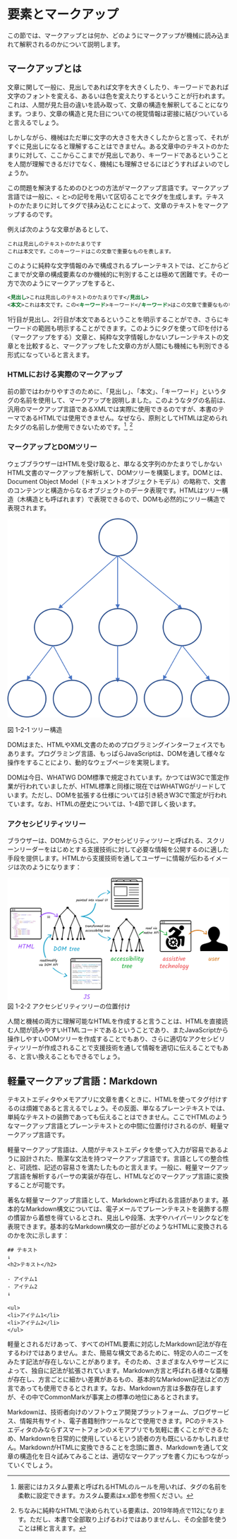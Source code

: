 <!---->
# 要素とマークアップ

<!-- 要素とは何か、マークアップとは何か。HTML、DOMツリー、アクセシビリティツリーなどの話。Markdownとの対比なども。
 ※IDLの話は仕様の読み方のところで扱う想定。-->
この節では、マークアップとは何か、どのようにマークアップが機械に読み込まれて解釈されるのかについて説明します。

## マークアップとは

文章に関して一般に、見出しであれば文字を大きくしたり、キーワードであれば文字のフォントを変える、あるいは色を変えたりするということが行われます。これは、人間が見た目の違いを読み取って、文章の構造を解釈してることになります。つまり、文章の構造と見た目についての視覚情報は密接に結びついていると言えるでしょう。
<!-- 本当にこれであってる？ -->

しかしながら、機械はただ単に文字の大きさを大きくしたからと言って、それがすぐに見出しになると理解することはできません。ある文章中のテキストのかたまりに対して、ここからここまでが見出しであり、キーワードであるということを人間が理解できるだけでなく、機械にも理解させるにはどうすればよいのでしょうか。

この問題を解決するためのひとつの方法がマークアップ言語です。マークアップ言語では一般に、`<` と`>`の記号を用いて区切ることでタグを生成します。テキストのかたまりに対してタグで挟み込むことによって、文章のテキストをマークアップするのです。

例えば次のような文章があるとして、

```plaintext
これは見出しのテキストのかたまりです
これは本文です。このキーワードはこの文章で重要なものを表します。
```

このように純粋な文字情報のみで構成されるプレーンテキストでは、どこからどこまでが文章の構成要素なのか機械的に判別することは極めて困難です。その一方で次のようにマークアップをすると、

```xml
<見出し>これは見出しのテキストのかたまりです</見出し>
<本文>これは本文です。この<キーワード>キーワード</キーワード>はこの文章で重要なものを表します。</本文>
```

1行目が見出し、2行目が本文であるということを明示することができ、さらにキーワードの範囲も明示することができます。このようにタグを使って印を付ける（マークアップをする）文章と、純粋な文字情報しかないプレーンテキストの文章とを比較すると、マークアップをした文章の方が人間にも機械にも判別できる形式になっていると言えます。

### HTMLにおける実際のマークアップ

前の節ではわかりやすさのために、「見出し」、「本文」、「キーワード」というタグの名前を使用して、マークアップを説明しました。このようなタグの名前は、汎用のマークアップ言語であるXMLでは実際に使用できるのですが、本書のテーマであるHTMLでは使用できません。なぜなら、原則としてHTMLは定められたタグの名前しか使用できないためです。[^1], [^2]

[^1]: 厳密にはカスタム要素と呼ばれるHTMLのルールを用いれば、タグの名前を柔軟に設定できます。カスタム要素はx.x節を参照ください。
[^2]: ちなみに純粋なHTMLで決められている要素は、2019年時点で112になります。ただし、本書で全部取り上げるわけではありませんし、その全部を使うことは稀と言えます。

### マークアップとDOMツリー

ウェブブラウザーはHTMLを受け取ると、単なる文字列のかたまりでしかないHTML文書のマークアップを解析して、DOMツリーを構築します。DOMとは、Document Object Model（ドキュメントオブジェクトモデル）の略称で、文書のコンテンツと構造からなるオブジェクトのデータ表現です。HTMLはツリー構造（木構造とも呼ばれます）で表現できるので、DOMも必然的にツリー構造で表現されます。

![ツリー構造の図](../img/1-2-01.png)

図 1-2-1 ツリー構造

DOMはまた、HTMLやXML文書のためのプログラミングインターフェイスでもあります。プログラミング言語、もっぱらJavaScriptは、DOMを通して様々な操作をすることにより、動的なウェブページを実現します。

DOMは今日、WHATWG DOM標準で規定されています。かつてはW3Cで策定作業が行われていましたが、HTML標準と同様に現在ではWHATWGがリードしています。ただし、DOMを拡張する仕様<!--DOM3 Eventsと称されていたUI Eventsなど-->については引き続きW3Cで策定が行われています。なお、HTMLの歴史については、1-4節で詳しく扱います。

<!--
https://www.html5rocks.com/ja/tutorials/internals/howbrowserswork/
-->

### アクセシビリティツリー

ブラウザーは、DOMからさらに、アクセシビリティツリーと呼ばれる、スクリーンリーダーをはじめとする支援技術に対して必要な情報を公開するのに適した手段を提供します。HTMLから支援技術を通してユーザーに情報が伝わるイメージは次のようになります：

![HTMLが、DOM、アクセシビリティツリーへの解釈されて、支援技術を通してユーザーに情報が伝わっている](../img/1-2-02.png)
図 1-2-2 アクセシビリティツリーの位置付け

<!--
元URL：
https://github.com/WICG/aom/blob/gh-pages/images/DOM-a11y-tree.png
これを作り直す必要
-->

<!--
https://developer.mozilla.org/ja/docs/Tools/Accessibility_inspector
https://developers.google.com/web/fundamentals/accessibility/semantics-builtin/the-accessibility-tree?hl=ja
-->

人間と機械の両方に理解可能なHTMLを作成すると言うことは、HTMLを直接読む人間が読みやすいHTMLコードであるということであり、またJavaScriptから操作しやすいDOMツリーを作成することでもあり、さらに適切なアクセシビリティツリーが作成されることで支援技術を通して情報を適切に伝えることでもある、と言い換えることもできるでしょう。

## 軽量マークアップ言語：Markdown

テキストエディタやメモアプリに文章を書くときに、HTMLを使ってタグ付けするのは煩雑であると言えるでしょう。その反面、単なるプレーンテキストでは、単純なテキストの装飾であっても伝えることはできません。ここでHTMLのようなマークアップ言語とプレーンテキストとの中間に位置付けされるのが、軽量マークアップ言語です。

軽量マークアップ言語は、人間がテキストエディタを使って入力が容易であるように設計された、簡潔な文法を持つマークアップ言語です。言語としての整合性と、可読性、記述の容易さを満たしたものと言えます。一般に、軽量マークアップ言語を解析するパーサの実装が存在し、HTMLなどのマークアップ言語に変換することが可能です。

著名な軽量マークアップ言語として、Markdownと呼ばれる言語があります。基本的なMarkdown構文については、電子メールでプレーンテキストを装飾する際の慣習から着想を得ているとされ、見出しや段落、太字やハイパーリンクなどを表現できます。基本的なMarkdown構文の一部がどのようなHTMLに変換されるのかを次に示します：

```
## テキスト
↓
<h2>テキスト</h2>

- アイテム1
- アイテム2
↓

<ul>
<li>アイテム1</li>
<li>アイテム2</li>
</ul>
```

軽量とされるだけあって、すべてのHTML要素に対応したMarkdown記法が存在するわけではありません。また、簡易な構文であるために、特定の人のニーズをみたす記法が存在しないことがあります。そのため、さまざまな人やサービスによって、独自に記法が拡張されています。Markdown方言と呼ばれる様々な亜種が存在し、方言ごとに細かい差異があるもの、基本的なMarkdown記法はどの方言であっても使用できるとされます。なお、Markdown方言は多数存在しますが、その中でCommonMarkが事実上の標準の地位にあるとされます。

Markdownは、技術者向けのソフトウェア開発プラットフォーム<!-- GitHub -->、ブログサービス<!-- はてなブログ -->、情報共有サイト<!-- Qiita -->、電子書籍制作ツールなどで使用できます。PCのテキストエディタのみならずスマートフォンのメモアプリでも気軽に書くことができるため、Markdownを日常的に使用しているという読者の方も既にいるかもしれません。MarkdownがHTMLに変換できることを念頭に置き、Markdownを通して文章の構造化を日々試みてみることは、適切なマークアップを書く力にもつながっていくでしょう。
